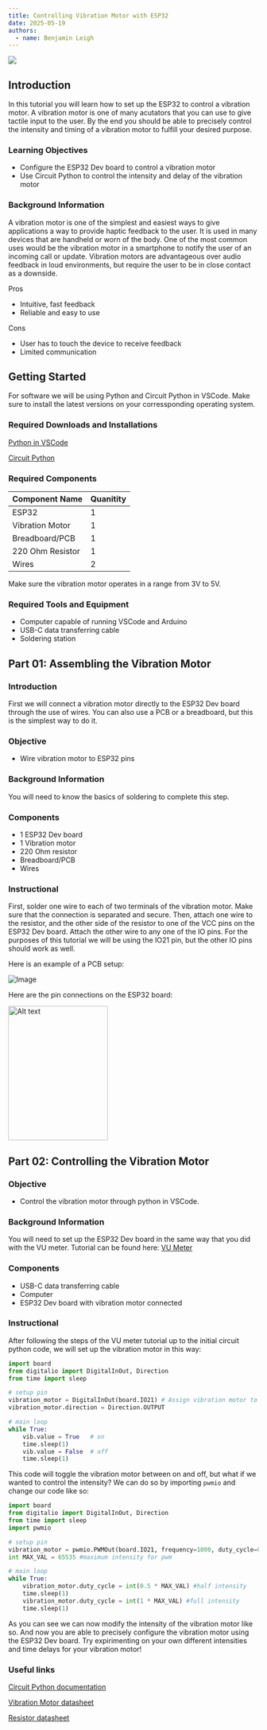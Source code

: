 ```yaml
---
title: Controlling Vibration Motor with ESP32
date: 2025-05-19
authors:
  - name: Benjamin Leigh
---
```


![ ](https://github.com/user-attachments/assets/a63ba139-c374-462b-9d79-05a16f0b7a22)

## Introduction

In this tutorial you will learn how to set up the ESP32 to control a vibration motor. A vibration motor is one of many acutators that you can use to give tactile input to the user.
By the end you should be able to precisely control the intensity and timing of a vibration motor to fulfill your desired purpose.

### Learning Objectives

- Configure the ESP32 Dev board to control a vibration motor
- Use Circuit Python to control the intensity and delay of the vibration motor

### Background Information

A vibration motor is one of the simplest and easiest ways to give applications a way to provide haptic feedback to the user. It is used in many devices that are handheld or worn of the body. One of the most common uses would be the vibration motor in a smartphone to notify the user of an incoming call or update. Vibration motors are advantageous over audio feedback in loud environments, but require the user to be in close contact as a downside.

Pros
- Intuitive, fast feedback
- Reliable and easy to use

Cons
- User has to touch the device to receive feedback
- Limited communication

## Getting Started

For software we will be using Python and Circuit Python in VSCode. Make sure to install the latest versions on your corressponding operating system. 

### Required Downloads and Installations

  [Python in VSCode](https://code.visualstudio.com/docs/languages/python)

  [Circuit Python](https://circuitpython.org/board/espressif_esp32s3_devkitc_1_n8/)
  
### Required Components

| Component Name   | Quanitity |
| ---------------- | --------- |
| ESP32            | 1         |
| Vibration Motor  | 1         |
| Breadboard/PCB   | 1         |
| 220 Ohm Resistor | 1         |
| Wires            | 2         |

Make sure the vibration motor operates in a range from 3V to 5V.

### Required Tools and Equipment

- Computer capable of running VSCode and Arduino
- USB-C data transferring cable
- Soldering station

## Part 01: Assembling the Vibration Motor

### Introduction

First we will connect a vibration motor directly to the ESP32 Dev board through the use of wires. You can also use a PCB or a breadboard, but this is the simplest way to do it.

### Objective

- Wire vibration motor to ESP32 pins

### Background Information

You will need to know the basics of soldering to complete this step.

### Components

- 1 ESP32 Dev board
- 1 Vibration motor
- 220 Ohm resistor
- Breadboard/PCB
- Wires

### Instructional

First, solder one wire to each of two terminals of the vibration motor. Make sure that the connection is separated and secure. Then, attach one wire to the resistor, and the other side of the resistor to one of the VCC pins on the ESP32 Dev board. Attach the other wire to any one of the IO pins. For the purposes of this tutorial we will be using the IO21 pin, but the other IO pins should work as well.

Here is an example of a PCB setup:

![Image](https://github.com/user-attachments/assets/6d3eb2cd-9f30-4d04-a955-deac4093dbeb)

Here are the pin connections on the ESP32 board:

<img src="https://github.com/user-attachments/assets/b13305bb-e34f-4798-8879-59e4984ae455" alt="Alt text" width="200" height="270"/>

## Part 02: Controlling the Vibration Motor

### Objective

- Control the vibration motor through python in VSCode.

### Background Information

You will need to set up the ESP32 Dev board in the same way that you did with the VU meter.
Tutorial can be found here: [VU Meter](https://ece-196.github.io/docs/assignments/vu-meter/)

### Components

- USB-C data transferring cable
- Computer
- ESP32 Dev board with vibration motor connected
  
### Instructional

After following the steps of the VU meter tutorial up to the initial circuit python code, we will set up the vibration motor in this way:

```python
import board
from digitalio import DigitalInOut, Direction
from time import sleep

# setup pin
vibration_motor = DigitalInOut(board.IO21) # Assign vibration motor to whichever pin you connected it to during assembly
vibration_motor.direction = Direction.OUTPUT

# main loop
while True:
    vib.value = True   # on
    time.sleep(1)
    vib.value = False  # off
    time.sleep(1)

```
This code will toggle the vibration motor between on and off, but what if we wanted to control the intensity? We can do so by importing `pwmio` and change our code like so:

```python
import board
from digitalio import DigitalInOut, Direction
from time import sleep
import pwmio

# setup pin
vibration_motor = pwmio.PWMOut(board.IO21, frequency=1000, duty_cycle=0) #Assign the correct pin you used
int MAX_VAL = 65535 #maximum intensity for pwm

# main loop
while True:
    vibration_motor.duty_cycle = int(0.5 * MAX_VAL) #half intensity
    time.sleep(1)
    vibration_motor.duty_cycle = int(1 * MAX_VAL) #full intensity
    time.sleep(1)

```

As you can see we can now modify the intensity of the vibration motor like so.
And now you are able to precisely configure the vibration motor using the ESP32 Dev board.
Try expirimenting on your own different intensities and time delays for your vibration motor!

### Useful links

[Circuit Python documentation](https://docs.circuitpython.org/en/latest/README.html)

[Vibration Motor datasheet](https://www.vybronics.com/coin-vibration-motors/with-brushes/v-c0720b001f)

[Resistor datasheet](https://www.digikey.com/en/products/detail/stackpole-electronics-inc/RHC2512FT220R/1646043)
